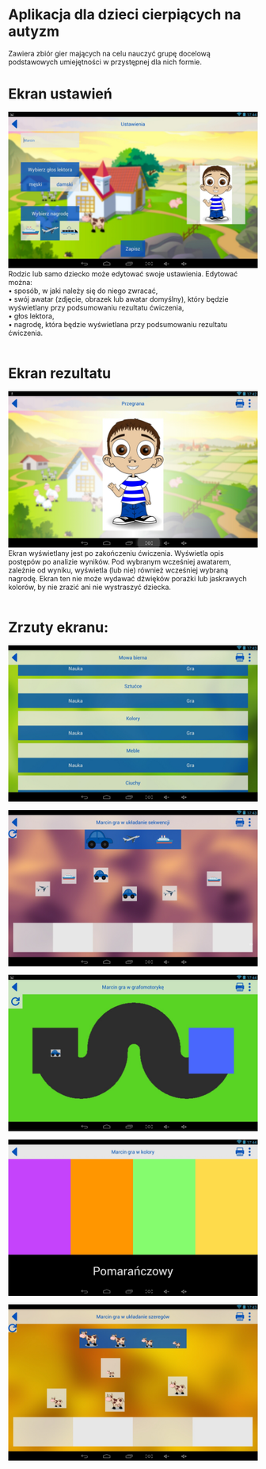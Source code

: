 # Aplikacja dla dzieci cierpiących na autyzm

Zawiera zbiór gier mających na celu nauczyć grupę docelową podstawowych umiejętności w przystępnej dla nich formie.


# Ekran ustawień
![alt tag](https://github.com/bhalska/aplikacja-dla-dzieci-cierpiacych-na-autyzm/blob/master/screenshots/Screenshot_2015-12-10-17-44-17.jpeg?raw=true)
Rodzic lub samo dziecko może edytować swoje ustawienia. Edytować można:<br />
• sposób, w jaki należy się do niego zwracać,<br />
• swój awatar (zdjęcie, obrazek lub awatar domyślny), który będzie wyświetlany przy podsumowaniu rezultatu ćwiczenia,<br />
• głos lektora,<br />
• nagrodę, która będzie wyświetlana przy podsumowaniu rezultatu ćwiczenia.<br /><br />

# Ekran rezultatu
![alt tag](https://github.com/bhalska/aplikacja-dla-dzieci-cierpiacych-na-autyzm/blob/master/screenshots/Screenshot_2015-12-10-17-42-50.jpeg?raw=true)
Ekran wyświetlany jest po zakończeniu ćwiczenia. Wyświetla opis postępów po analizie wyników. Pod wybranym wcześniej awatarem, zależnie od wyniku, wyświetla (lub nie) również wcześniej wybraną nagrodę. Ekran ten nie może wydawać dźwięków porażki lub jaskrawych kolorów, by nie zrazić ani nie wystraszyć dziecka.<br /><br />

# Zrzuty ekranu:

![alt tag](https://github.com/bhalska/aplikacja-dla-dzieci-cierpiacych-na-autyzm/blob/master/screenshots/Screenshot_2015-12-10-17-43-05.jpeg?raw=true)


![alt tag](https://github.com/bhalska/aplikacja-dla-dzieci-cierpiacych-na-autyzm/blob/master/screenshots/Screenshot_2015-12-10-17-43-32.jpeg?raw=true)


![alt tag](https://github.com/bhalska/aplikacja-dla-dzieci-cierpiacych-na-autyzm/blob/master/screenshots/Screenshot_2015-12-10-17-44-05.jpeg?raw=true)


![alt tag](https://github.com/bhalska/aplikacja-dla-dzieci-cierpiacych-na-autyzm/blob/master/screenshots/Screenshot_2015-12-10-17-44-57.jpeg?raw=true)


![alt tag](https://github.com/bhalska/aplikacja-dla-dzieci-cierpiacych-na-autyzm/blob/master/screenshots/Screenshot_2015-12-10-17-43-50.jpeg?raw=true)
